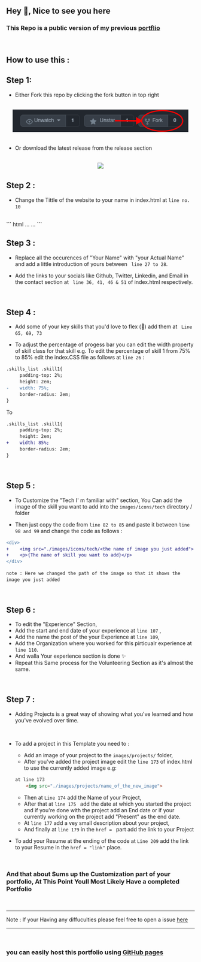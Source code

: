 ## Hey 👋, Nice to see you here 

### This Repo is a public version of my previous [portflio](https://takshakramteke.github.io)

<br/>

## How to use this : 

## Step 1: 

- Either Fork this repo by clicking the fork button in top right 

<br/>

<div align="center">
    <img src="./images/fork.png">
</div>

<br/>

- Or download the latest release from the release section

<br/>

<div align="center">
    <img src="./images/release.png">
</div>

## Step 2 :

- Change the Tittle of the website to your name in index.html at ```line no. 10```
<br/>
``` html
<head>
    ...
    <title>Your Name</title>
    ...
</head>
```
<br/>

## Step 3 :

- Replace all the occurences of "Your Name" with "your Actual Name" and add a little introduction of yours between ``` line 27 to 28```.

- Add the links to your socials like Github, Twitter, Linkedin, and Email in the contact section at ``` line 36, 41, 46 & 51``` of index.html respectively.

<br/>

## Step 4 : 

- Add some of your key skills that you'd love to flex (💪) add them at ``` Line 65, 69, 73```

- To adjust the percentage of progess bar you can edit the width property of skill class for that skill e.g. To edit the percentage of skill 1 from 75% to 85% edit the index.CSS file as follows at ```line 26``` :

```diff
.skills_list .skill1{
     padding-top: 2%;
     height: 2em;
-    width: 75%;
     border-radius: 2em;
}
```
To 

```diff
.skills_list .skill1{
     padding-top: 2%;
     height: 2em;
+    width: 85%;
     border-radius: 2em;
}
```
<br/>

## Step 5 :
 
- To Customize the "Tech I' m familiar with" section, You Can add the image of the skill you want to add into the ```images/icons/tech``` directory / folder 

- Then just copy the code from ```line 82 to 85``` and paste it between ```line 98 and 99``` and change the code as follows :

```diff
<div>
+    <img src="./images/icons/tech/<the name of image you just added">
+    <p>{The name of skill you want to add}</p>
</div>
```
```note : Here we changed the path of the image so that it shows the image you just added```

<br/>

## Step 6 : 

- To edit the "Experience" Section,
- Add the start and end date of your experience at ``` line 107 ``` ,
- Add the name the post of the your Experience at ``` line 109 ```,
- Add the Organization where you worked for this pirticualr experience at ``` line 110 ```.
- And walla Your experience section is done ✨ 
- Repeat this Same process for the Volunteering Section as it's almost the same.

<br/>

## Step 7 :

- Adding Projects is a great way of showing what you've learned and how you've evolved over time.

<br/>

- To add a project in this Template you need to :
    - Add an image of your project to the ``` images/projects/ ``` folder,
    - After you've added the project image edit the ``` line 173 ``` of index.html to use the currently added image e.g:

    ```html
    at line 173
        <img src="./images/projects/name_of_the_new_image">
    ```
    - Then at ``` Line 174 ``` add the Name of your Project,
    - After that at ```line 175 ```  add the date at which you started the project and if you're done with the project add an End date or if your currently working on the project add "Present" as the end date.
    - At ``` line 177 ``` add a vey small description about your project,
    - And finally at ``` line 179 ``` in the ```href = ``` part add the link to your Project

- To add your Resume at the ending of the code at ``` Line 209 ``` add the link to your Resume in the ``` href = "link" ``` place.

<br/>

### And that about Sums up the Customization part of your portfolio, At This Point Youll Most Likely Have a completed Portfolio 

<br/>

---
Note : If your Having any diffuculties please feel free to open a issue [here](http://github.com/TakshakRamteke/portfolio-template/issues/new)

---

<br/>

### you can easily host this portfolio using [GitHub pages](https://docs.github.com/en/pages/getting-started-with-github-pages/creating-a-github-pages-site)